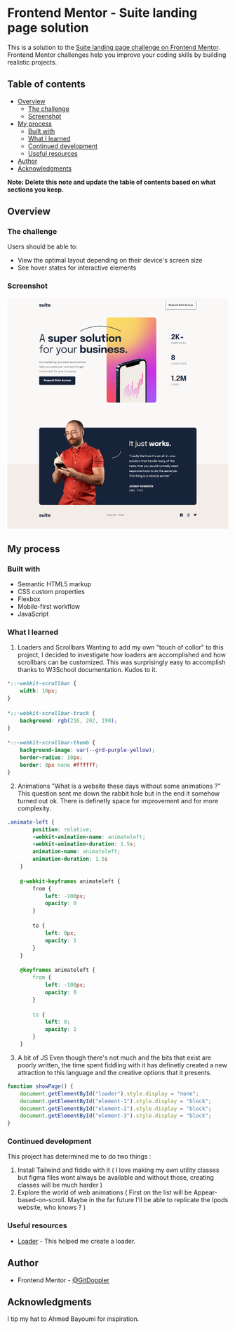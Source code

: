 # Frontend Mentor - Suite landing page solution

This is a solution to the [Suite landing page challenge on Frontend Mentor](https://www.frontendmentor.io/challenges/suite-landing-page-tj_eaU-Ra). Frontend Mentor challenges help you improve your coding skills by building realistic projects.

## Table of contents

- [Overview](#overview)
  - [The challenge](#the-challenge)
  - [Screenshot](#screenshot)
- [My process](#my-process)
  - [Built with](#built-with)
  - [What I learned](#what-i-learned)
  - [Continued development](#continued-development)
  - [Useful resources](#useful-resources)
- [Author](#author)
- [Acknowledgments](#acknowledgments)

**Note: Delete this note and update the table of contents based on what sections you keep.**

## Overview

### The challenge

Users should be able to:

- View the optimal layout depending on their device's screen size
- See hover states for interactive elements

### Screenshot

![](assets/Suite-Frontend-Mentor.png)

## My process

### Built with

- Semantic HTML5 markup
- CSS custom properties
- Flexbox
- Mobile-first workflow
- JavaScript

### What I learned

1) Loaders and Scrollbars
   Wanting to add my own "touch of collor" to this project, I decided to investigate how loaders are accomplished and how scrollbars can be customized. This was surprisingly easy to accomplish thanks to W3School documentation. Kudos to it.
```css
*::-webkit-scrollbar {
    width: 10px;
}

*::-webkit-scrollbar-track {
    background: rgb(216, 202, 190);
}

*::-webkit-scrollbar-thumb {
    background-image: var(--grd-purple-yellow);
    border-radius: 10px;
    border: 0px none #ffffff;
}
```

2) Animations
   "What is a website these days without some animations ?" This question sent me down the rabbit hole but in the end it somehow turned out ok. There is definetly space for improvement and for more complexity.
```css
.animate-left {
        position: relative;
        -webkit-animation-name: animateleft;
        -webkit-animation-duration: 1.5s;
        animation-name: animateleft;
        animation-duration: 1.5s
    }

    @-webkit-keyframes animateleft {
        from {
            left: -100px;
            opacity: 0
        }

        to {
            left: 0px;
            opacity: 1
        }
    }

    @keyframes animateleft {
        from {
            left: -100px;
            opacity: 0
        }

        to {
            left: 0;
            opacity: 1
        }
    }
``` 

3) A bit of JS
   Even though there's not much and the bits that exist are poorly written, the time spent fiddling with it has definetly created a new attraction to this language and the creative options that it presents.
```js
function showPage() {
    document.getElementById("loader").style.display = "none";
    document.getElementById("element-1").style.display = "block";
    document.getElementById("element-2").style.display = "block";
    document.getElementById("element-3").style.display = "block";
}
```

### Continued development

This project has determined me to do two things :
1) Install Tailwind and fiddle with it ( I love making my own utility classes but figma files wont always be available and without those, creating classes will be much harder )
2) Explore the world of web animations ( First on the list will be Appear-based-on-scroll. Maybe in the far future I'll be able to replicate the Ipods website, who knows ? ) 

### Useful resources

- [Loader](https://www.w3schools.com/howto/howto_css_loader.asp) - This helped me create a loader.

## Author

- Frontend Mentor - [@GitDoppler](https://www.frontendmentor.io/profile/GitDoppler)

## Acknowledgments

I tip my hat to Ahmed Bayoumi for inspiration.
